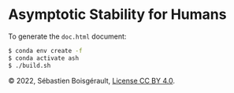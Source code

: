 
# Asymptotic Stability for Humans

To generate the `doc.html` document:

``` bash
$ conda env create -f 
$ conda activate ash
$ ./build.sh
```

©️ 2022, Sébastien Boisgérault, [License CC BY 4.0](LICENSE.txt).